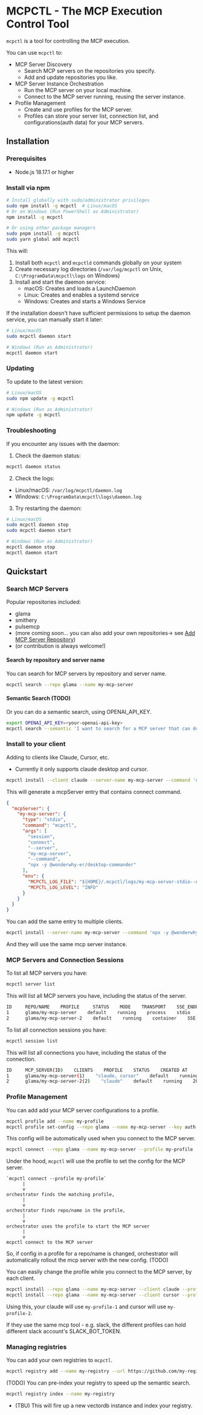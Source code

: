# MCPCTL - The MCP Execution Control Tool

`mcpctl` is a tool for controlling the MCP execution.

You can use `mcpctl` to:

- MCP Server Discovery
  - Search MCP servers on the repositories you specify.
  - Add and update repositories you like.
- MCP Server Instance Orchestration
  - Run the MCP server on your local machine.
  - Connect to the MCP server running, reusing the server instance.
- Profile Management
  - Create and use profiles for the MCP server.
  - Profiles can store your server list, connection list, and configurations(auth data) for your MCP servers.

## Installation

### Prerequisites

- Node.js 18.17.1 or higher

### Install via npm

```bash
# Install globally with sudo/administrator privileges
sudo npm install -g mcpctl  # Linux/macOS
# Or on Windows (Run PowerShell as Administrator)
npm install -g mcpctl

# Or using other package managers
sudo pnpm install -g mcpctl
sudo yarn global add mcpctl
```

This will:

1. Install both `mcpctl` and `mcpctld` commands globally on your system
2. Create necessary log directories (`/var/log/mcpctl` on Unix, `C:\ProgramData\mcpctl\logs` on Windows)
3. Install and start the daemon service:
   - macOS: Creates and loads a LaunchDaemon
   - Linux: Creates and enables a systemd service
   - Windows: Creates and starts a Windows Service

If the installation doesn't have sufficient permissions to setup the daemon service, you can manually start it later:

```bash
# Linux/macOS
sudo mcpctl daemon start

# Windows (Run as Administrator)
mcpctl daemon start
```

### Updating

To update to the latest version:

```bash
# Linux/macOS
sudo npm update -g mcpctl

# Windows (Run as Administrator)
npm update -g mcpctl
```

### Troubleshooting

If you encounter any issues with the daemon:

1. Check the daemon status:

```bash
mcpctl daemon status
```

2. Check the logs:

- Linux/macOS: `/var/log/mcpctl/daemon.log`
- Windows: `C:\ProgramData\mcpctl\logs\daemon.log`

3. Try restarting the daemon:

```bash
# Linux/macOS
sudo mcpctl daemon stop
sudo mcpctl daemon start

# Windows (Run as Administrator)
mcpctl daemon stop
mcpctl daemon start
```

## Quickstart

### Search MCP Servers

Popular repositories included:

- glama
- smithery
- pulsemcp
- (more coming soon... you can also add your own repositories-> see [Add MCP Server Repository](#add-mcp-server-repository))
- (or contribution is always welcome!)

#### Search by repository and server name

You can search for MCP servers by repository and server name.

```bash
mcpctl search --repo glama --name my-mcp-server
```

#### Semantic Search (TODO)

Or you can do a semantic search, using OPENAI_API_KEY.

```bash
export OPENAI_API_KEY=<your-openai-api-key>
mcpctl search --semantic 'I want to search for a MCP server that can do X'
```

### Install to your client

Adding to clients like Claude, Cursor, etc.

- Currently it only supports claude desktop and cursor.

```bash
mcpctl install --client claude --server-name my-mcp-server --command 'npx -y @wonderwhy-er/desktop-commander'
```

This will generate a mcpServer entry that contains connect command.

```json
{
  "mcpServer": {
    "my-mcp-server": {
      "type": "stdio",
      "command": "mcpctl",
      "args": [
        "session",
        "connect",
        "--server",
        "my-mcp-server",
        "--command",
        "npx -y @wonderwhy-er/desktop-commander"
      ],
      "env": {
        "MCPCTL_LOG_FILE": "${HOME}/.mcpctl/logs/my-mcp-server-stdio--npx--y--wonderwhy-er-desktop-commander.log",
        "MCPCTL_LOG_LEVEL": "INFO"
      }
    }
  }
}
```

You can add the same entry to multiple clients.

```bash
mcpctl install --server-name my-mcp-server --command 'npx -y @wonderwhy-er/desktop-commander' --client claude --client cursor
```

And they will use the same mcp server instance.

### MCP Servers and Connection Sessions

To list all MCP servers you have:

```bash
mcpctl server list
```

This will list all MCP servers you have, including the status of the server.

```bash
ID     REPO/NAME    PROFILE     STATUS    MODE    TRANSPORT    SSE_ENDPOINT    CREATED AT
1      glama/my-mcp-server    default    running    process    stdio    http://localhost:8080/sse   2024-01-01 12:00:00
2      glama/my-mcp-server-2    default    running    container    SSE    http://localhost:8081/sse   2024-01-01 12:00:00
```

To list all connection sessions you have:

```bash
mcpctl session list
```

This will list all connections you have, including the status of the connection.

```bash
ID     MCP_SERVER(ID)    CLIENTS    PROFILE    STATUS    CREATED AT
1      glama/my-mcp-server(1)    "claude, cursor"    default    running    2024-01-01 12:00:00
2      glama/my-mcp-server-2(2)    "claude"    default    running    2024-01-01 12:00:00
```

### Profile Management

You can add add your MCP server configurations to a profile.

```bash
mcpctl profile add --name my-profile
mcpctl profile set-config --repo glama --name my-mcp-server --key auth.token --value my-token
```

This config will be automatically used when you connect to the MCP server.

```bash
mcpctl connect --repo glama --name my-mcp-server --profile my-profile
```

Under the hood, `mcpctl` will use the profile to set the config for the MCP server.

```
`mcpctl connect --profile my-profile`
      |
      v
orchestrator finds the matching profile,
      |
      v
orchestrator finds repo/name in the profile,
      |
      v
orchestrator uses the profile to start the MCP server
      |
      v
mcpctl connect to the MCP server
```

So, if config in a profile for a repo/name is changed, orchestrator will automatically rollout the mcp server with the new config. (TODO)

You can easily change the profile while you connect to the MCP server, by each client.

```bash
mcpctl install --repo glama --name my-mcp-server --client claude --profile my-profile-1
mcpctl install --repo glama --name my-mcp-server --client cursor --profile my-profile-2
```

Using this, your claude will use `my-profile-1` and cursor will use `my-profile-2`.

If they use the same mcp tool - e.g. slack, the different profiles can hold different slack account's SLACK_BOT_TOKEN.

### Managing registries

You can add your own registries to `mcpctl`.

```bash
mcpctl registry add --name my-registry --url https://github.com/my-registry
```

(TODO) You can pre-index your registry to speed up the semantic search.

```bash
mcpctl registry index --name my-registry
```

- (TBU) This will fire up a new vectordb instance and index your registry.
